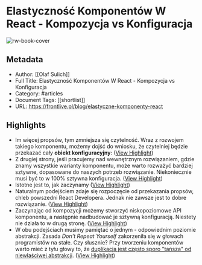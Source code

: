 # Elastyczność Komponentów W React - Kompozycja vs Konfiguracja

![rw-book-cover](https://frontlive.pl/favicons/apple-touch-icon.png)

## Metadata
- Author: [[Olaf Sulich]]
- Full Title: Elastyczność Komponentów W React - Kompozycja vs Konfiguracja
- Category: #articles
- Document Tags: [[shortlist]] 
- URL: https://frontlive.pl/blog/elastyczne-komponenty-react

## Highlights
- Im więcej propsów, tym zmniejsza się czytelność. Wraz z rozwojem takiego komponentu, możemy dojść do wniosku, że czytelniej będzie przekazać cały **obiekt konfiguracyjny**: ([View Highlight](https://read.readwise.io/read/01gq2exytemrqfsdst2fhpyb9e))
- Z drugiej strony, jeśli pracujemy nad wewnętrznym rozwiązaniem, gdzie znamy wszystkie warianty komponentu, może warto rozważyć bardziej sztywne, dopasowane do naszych potrzeb rozwiązanie. Niekoniecznie musi być to w 100% sztywna konfiguracja. ([View Highlight](https://read.readwise.io/read/01gq2f2bjay5dxhzv1httbgt5k))
- Istotne jest to, jak zaczynamy ([View Highlight](https://read.readwise.io/read/01gq2f1wn3a6dxa124faavsvhm))
- Naturalnym podejściem zdaje się rozpoczęcie od przekazania propsów, chleb powszedni React Developera. Jednak nie zawsze jest to dobre rozwiązanie. ([View Highlight](https://read.readwise.io/read/01gq2f1sgsrbxcb7zn9c1jwz18))
- Zaczynając od kompozycji możemy stworzyć niskopoziomowe API komponentu, a następnie nadbudować je sztywną konfiguracją. Niestety nie działa to w drugą stronę. ([View Highlight](https://read.readwise.io/read/01gq2f1pa9g5b16m657dvy715e))
- W obu podejściach musimy pamiętać o jednym - odpowiednim poziomie abstrakcji. Zasada *Don't Repeat Yourself* zakorzeniła się w głowach programistów na stałe. Czy słusznie? Przy tworzeniu komponentów warto mieć z tyłu głowy to, że [duplikacja jest często sporo "tańsza" od niewłaściwej abstrakcji](https://sandimetz.com/blog/2016/1/20/the-wrong-abstraction). ([View Highlight](https://read.readwise.io/read/01gq2f1ft8607e2y3dee0sqm1j))
